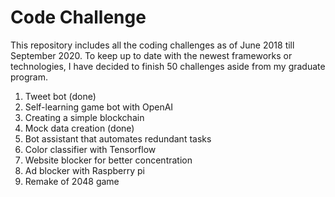 # Code Challenge

This repository includes all the coding challenges as of June 2018 till September 2020. To keep up to date with the newest frameworks or technologies, I have decided to finish 50 challenges aside from my graduate program.

1. Tweet bot (done)
2. Self-learning game bot with OpenAI
3. Creating a simple blockchain
4. Mock data creation (done)
5. Bot assistant that automates redundant tasks
6. Color classifier with Tensorflow
7. Website blocker for better concentration
8. Ad blocker with Raspberry pi
9. Remake of 2048 game


